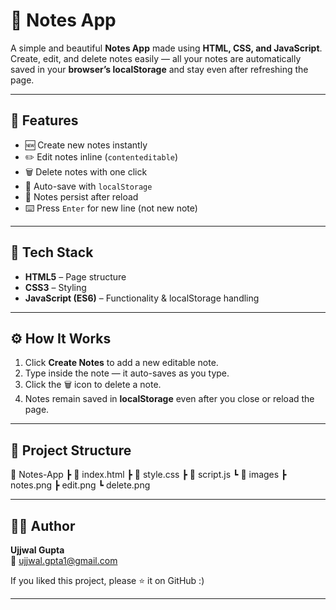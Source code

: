 # 📝 Notes App

A simple and beautiful **Notes App** made using **HTML, CSS, and JavaScript**.  
Create, edit, and delete notes easily — all your notes are automatically saved in your **browser’s localStorage** and stay even after refreshing the page.

---

## 🚀 Features

- 🆕 Create new notes instantly  
- ✏️ Edit notes inline (`contenteditable`)  
- 🗑️ Delete notes with one click  
- 💾 Auto-save with `localStorage`  
- 🔁 Notes persist after reload  
- ⌨️ Press `Enter` for new line (not new note)

---

## 🧩 Tech Stack

- **HTML5** – Page structure  
- **CSS3** – Styling  
- **JavaScript (ES6)** – Functionality & localStorage handling  

---

## ⚙️ How It Works

1. Click **Create Notes** to add a new editable note.  
2. Type inside the note — it auto-saves as you type.  
3. Click the 🗑️ icon to delete a note.  
4. Notes remain saved in **localStorage** even after you close or reload the page.

---

## 📁 Project Structure

📂 Notes-App
┣ 📜 index.html
┣ 📜 style.css
┣ 📜 script.js
┗ 📂 images
┣ notes.png
┣ edit.png
┗ delete.png


---

## 👨‍💻 Author

**Ujjwal Gupta**  
📧 [ujjwal.gpta1@gmail.com](mailto:ujjwal.gpta1@gmail.com)

If you liked this project, please ⭐ it on GitHub :)

---

